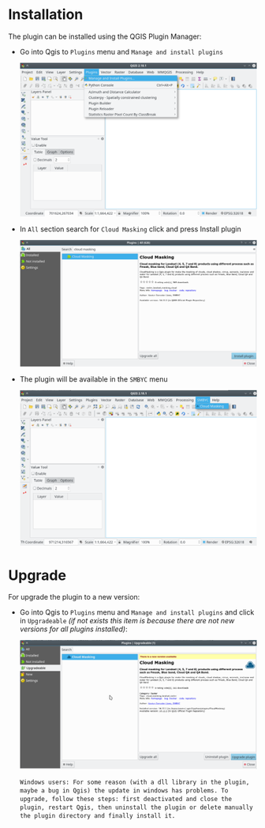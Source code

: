 # Installation

The plugin can be installed using the QGIS Plugin Manager:

- Go into Qgis to `Plugins` menu and `Manage and install plugins`

    ![install](img/install_01.png)

- In `All` section search for `Cloud Masking` click and press Install plugin

    ![install](img/install_02.png)

- The plugin will be available in the `SMBYC` menu

    ![install](img/install_03.png)

# Upgrade

For upgrade the plugin to a new version:

- Go into Qgis to `Plugins` menu and `Manage and install plugins` and click in `Upgradeable` _(if not exists this item is because there are not new versions for all plugins installed)_:

    ![install](img/upgrade_01.png)

    `Windows users: For some reason (with a dll library in the plugin, maybe a bug in Qgis) the update in windows has problems. To upgrade, follow these steps: first deactivated and close the plugin, restart Qgis, then uninstall the plugin or delete manually the plugin directory and finally install it.`